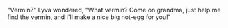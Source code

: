 "Vermin?" Lyva wondered, "What vermin? Come on grandma, just help me find the vermin, and I'll make a nice big not-egg for you!"